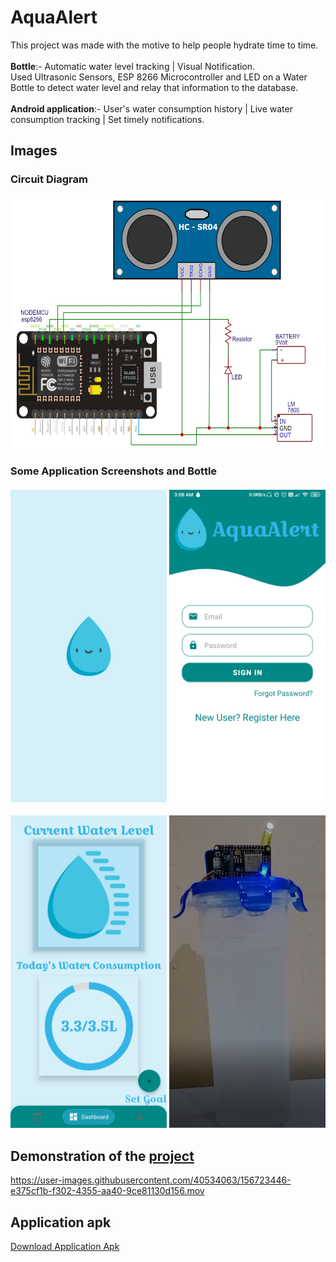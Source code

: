 # AquaAlert

This project was made with the motive to help people hydrate time to time.<br><br>
**Bottle**:- Automatic water level tracking | Visual Notification.<br>
Used Ultrasonic Sensors, ESP 8266 Microcontroller and LED on a Water Bottle to detect water level and relay that information to the database.<br>
<br>
<b>Android application</b>:- User's water consumption history | Live water consumption tracking | Set timely notifications.


## Images
<h3>Circuit Diagram<br><br>

<img src =Images/Circuit%20Diagram.jpg width=500 height=400>
<h3> Some Application Screenshots and Bottle <br><br>
<img src =Images/Screenshot_2021-04-09-03-53-34-197_com.example.aquaalert.jpg width=250>         <img src =Images/1617919941139.jpg width=250>

<img src =Images/1617919941103.jpg width=250>     <img src =Images/Bottle%20Image.jpg width=250, height=500>
<br>
  
## Demonstration of the <a href="https://youtu.be/TpeMJ2lhFmg">project</a>
 
https://user-images.githubusercontent.com/40534063/156723446-e375cf1b-f302-4355-aa40-9ce81130d156.mov

## Application apk
[Download Application Apk](https://drive.google.com/file/d/1p_8AIglsjSx6cMDZUlRkNTbnoKMIT8dc/view?usp=sharing) 
